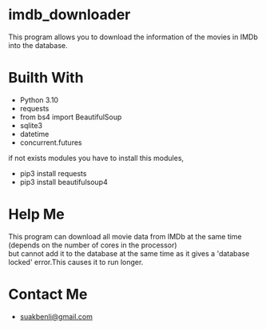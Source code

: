# imdb_downloader
This program allows you to download the information of the movies in IMDb into the database.
# Builth With
- Python 3.10 
- requests
- from bs4 import BeautifulSoup
- sqlite3
- datetime
- concurrent.futures

if not exists modules you have to install this modules,
- pip3 install requests
- pip3 install beautifulsoup4
# Help Me
This program can download all movie data from IMDb at the same time (depends on the number of cores in the processor) \
but cannot add it to the database at the same time as it gives a 'database locked' error.This causes it to run longer. 
# Contact Me
- suakbenli@gmail.com
